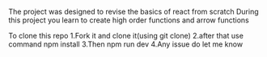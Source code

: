 The project was designed to revise the basics of react from scratch 
During this project you learn to create high order functions and arrow functions 

To clone this repo
1.Fork it and clone it(using git clone)
2.after that use command npm install
3.Then npm run dev
4.Any issue do let me know
